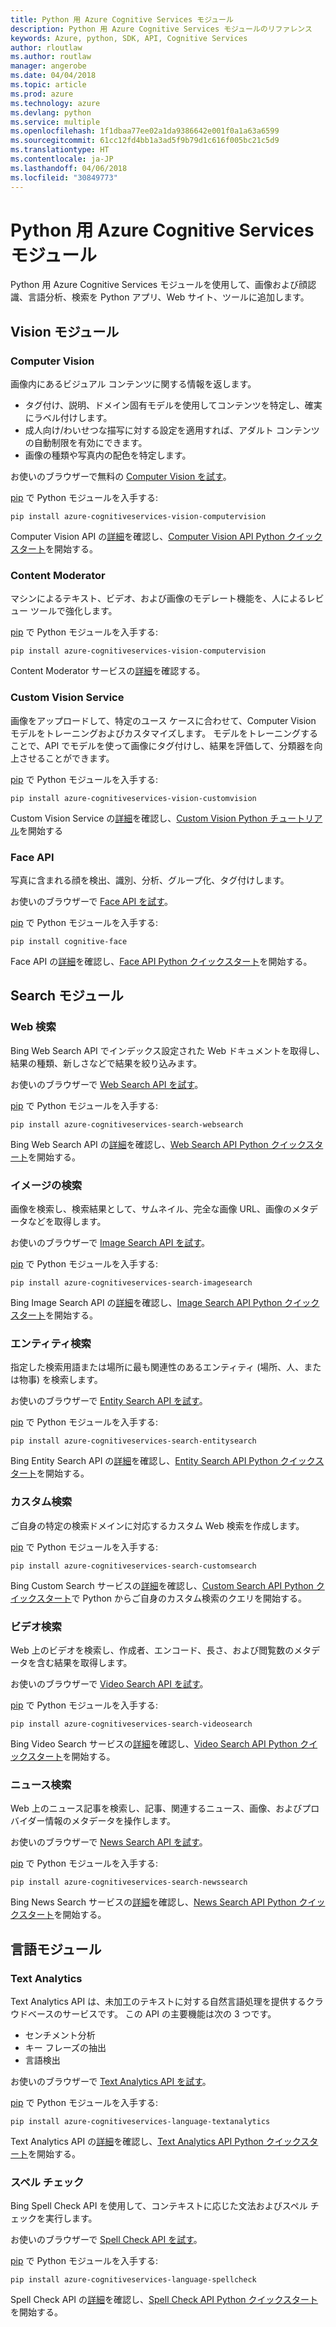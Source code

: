 ```yaml
---
title: Python 用 Azure Cognitive Services モジュール
description: Python 用 Azure Cognitive Services モジュールのリファレンス
keywords: Azure, python, SDK, API, Cognitive Services
author: rloutlaw
ms.author: routlaw
manager: angerobe
ms.date: 04/04/2018
ms.topic: article
ms.prod: azure
ms.technology: azure
ms.devlang: python
ms.service: multiple
ms.openlocfilehash: 1f1dbaa77ee02a1da9386642e001f0a1a63a6599
ms.sourcegitcommit: 61cc12fd4bb1a3ad5f9b79d1c616f005bc21c5d9
ms.translationtype: HT
ms.contentlocale: ja-JP
ms.lasthandoff: 04/06/2018
ms.locfileid: "30849773"
---
```

# <a name="azure-cognitive-services-modules-for-python"></a>Python 用 Azure Cognitive Services モジュール

Python 用 Azure Cognitive Services モジュールを使用して、画像および顔認識、言語分析、検索を Python アプリ、Web サイト、ツールに追加します。

## <a name="vision-modules"></a>Vision モジュール

### <a name="computer-vision"></a>Computer Vision 

画像内にあるビジュアル コンテンツに関する情報を返します。

- タグ付け、説明、ドメイン固有モデルを使用してコンテンツを特定し、確実にラベル付けします。
- 成人向け/わいせつな描写に対する設定を適用すれば、アダルト コンテンツの自動制限を有効にできます。
- 画像の種類や写真内の配色を特定します。

お使いのブラウザーで無料の [Computer Vision を試す](https://azure.microsoft.com/en-us/services/cognitive-services/computer-vision/)。

[pip](https://pip.pypa.io/en/stable/quickstart/) で Python モジュールを入手する:

```
pip install azure-cognitiveservices-vision-computervision
```

Computer Vision API の[詳細](/azure/cognitive-services/computer-vision/home)を確認し、[Computer Vision API Python クイックスタート](/azure/cognitive-services/computer-vision/quickstarts/python)を開始する。

### <a name="content-moderator"></a>Content Moderator

マシンによるテキスト、ビデオ、および画像のモデレート機能を、人によるレビュー ツールで強化します。

[pip](https://pip.pypa.io/en/stable/quickstart/) で Python モジュールを入手する:

```
pip install azure-cognitiveservices-vision-computervision
```

Content Moderator サービスの[詳細](/azure/cognitive-services/content-moderator/overview)を確認する。

### <a name="custom-vision-service"></a>Custom Vision Service

画像をアップロードして、特定のユース ケースに合わせて、Computer Vision モデルをトレーニングおよびカスタマイズします。 モデルをトレーニングすることで、API でモデルを使って画像にタグ付けし、結果を評価して、分類器を向上させることができます。

[pip](https://pip.pypa.io/en/stable/quickstart/) で Python モジュールを入手する:

```
pip install azure-cognitiveservices-vision-customvision
```

Custom Vision Service の[詳細](/azure/cognitive-services/Custom-Vision-Service/home)を確認し、[Custom Vision Python チュートリアル](/azure/cognitive-services/Custom-Vision-Service/python-tutorial)を開始する

### <a name="face-api"></a>Face API

写真に含まれる顔を検出、識別、分析、グループ化、タグ付けします。 

お使いのブラウザーで [Face API を試す](https://azure.microsoft.com/en-us/services/cognitive-services/face/)。

[pip](https://pip.pypa.io/en/stable/quickstart/) で Python モジュールを入手する:

```
pip install cognitive-face
```

Face API の[詳細](/azure/cognitive-services/face/overview)を確認し、[Face API Python クイックスタート](/azure/cognitive-services/Face/Tutorials/FaceAPIinPythonTutorial)を開始する。

## <a name="search-modules"></a>Search モジュール

### <a name="web-search"></a>Web 検索

Bing Web Search API でインデックス設定された Web ドキュメントを取得し、結果の種類、新しさなどで結果を絞り込みます。 

お使いのブラウザーで [Web Search API を試す](https://azure.microsoft.com/en-us/services/cognitive-services/bing-web-search-api/)。

[pip](https://pip.pypa.io/en/stable/quickstart/) で Python モジュールを入手する:

```
pip install azure-cognitiveservices-search-websearch
```

Bing Web Search API の[詳細](/azure/cognitive-services/bing-web-search/overview)を確認し、[Web Search API Python クイックスタート](/azure/cognitive-services/bing-web-search/quickstarts/python)を開始する。

### <a name="image-search"></a>イメージの検索

画像を検索し、検索結果として、サムネイル、完全な画像 URL、画像のメタデータなどを取得します。

お使いのブラウザーで [Image Search API を試す](https://azure.microsoft.com/en-us/services/cognitive-services/bing-image-search-api/)。

[pip](https://pip.pypa.io/en/stable/quickstart/) で Python モジュールを入手する:

```
pip install azure-cognitiveservices-search-imagesearch
```

Bing Image Search API の[詳細](/azure/cognitive-services/bing-image-search/overview)を確認し、[Image Search API Python クイックスタート](/azure/cognitive-services/bing-image-search/quickstarts/python)を開始する。


### <a name="entity-search"></a>エンティティ検索

指定した検索用語または場所に最も関連性のあるエンティティ (場所、人、または物事) を検索します。

お使いのブラウザーで [Entity Search API を試す](https://azure.microsoft.com/services/cognitive-services/bing-entity-search-api/)。

[pip](https://pip.pypa.io/en/stable/quickstart/) で Python モジュールを入手する:

```
pip install azure-cognitiveservices-search-entitysearch
```

Bing Entity Search API の[詳細](/azure/cognitive-services/bing-entities-search/search-the-web)を確認し、[Entity Search API Python クイックスタート](/azure/cognitive-services/bing-entities-search/quickstarts/python)を開始する。

### <a name="custom-search"></a>カスタム検索

ご自身の特定の検索ドメインに対応するカスタム Web 検索を作成します。

[pip](https://pip.pypa.io/en/stable/quickstart/) で Python モジュールを入手する:

```
pip install azure-cognitiveservices-search-customsearch
```

Bing Custom Search サービスの[詳細](/azure/cognitive-services/bing-custom-search/)を確認し、[Custom Search API Python クイックスタート](/azure/cognitive-services/bing-custom-search/call-endpoint-python)で Python からご自身のカスタム検索のクエリを開始する。

### <a name="video-search"></a>ビデオ検索

Web 上のビデオを検索し、作成者、エンコード、長さ、および閲覧数のメタデータを含む結果を取得します。

お使いのブラウザーで [Video Search API を試す](https://azure.microsoft.com/services/cognitive-services/bing-video-search-api/)。

[pip](https://pip.pypa.io/en/stable/quickstart/) で Python モジュールを入手する:

```
pip install azure-cognitiveservices-search-videosearch
```

Bing Video Search サービスの[詳細](/azure/cognitive-services/bing-video-search/search-the-web)を確認し、[Video Search API Python クイックスタート](/azure/cognitive-services/bing-video-search/python)を開始する。


### <a name="news-search"></a>ニュース検索

Web 上のニュース記事を検索し、記事、関連するニュース、画像、およびプロバイダー情報のメタデータを操作します。

お使いのブラウザーで [News Search API を試す](https://azure.microsoft.com/services/cognitive-services/bing-news-search-api/)。

[pip](https://pip.pypa.io/en/stable/quickstart/) で Python モジュールを入手する:

```
pip install azure-cognitiveservices-search-newssearch
```

Bing News Search サービスの[詳細](/azure/cognitive-services/bing-news-search/search-the-web)を確認し、[News Search API Python クイックスタート](//azure/cognitive-services/bing-news-search/python)を開始する。


## <a name="language-modules"></a>言語モジュール

### <a name="text-analytics"></a>Text Analytics 

Text Analytics API は、未加工のテキストに対する自然言語処理を提供するクラウドベースのサービスです。 この API の主要機能は次の 3 つです。

- センチメント分析
- キー フレーズの抽出
- 言語検出

お使いのブラウザーで [Text Analytics API を試す](https://azure.microsoft.com/en-us/services/cognitive-services/text-analytics/)。

[pip](https://pip.pypa.io/en/stable/quickstart/) で Python モジュールを入手する:

```
pip install azure-cognitiveservices-language-textanalytics
```

Text Analytics API の[詳細](/azure/cognitive-services/text-analytics/overview)を確認し、[Text Analytics API Python クイックスタート](/azure/cognitive-services/text-analytics/quickstarts/python)を開始する。


### <a name="spell-check"></a>スペル チェック

Bing Spell Check API を使用して、コンテキストに応じた文法およびスペル チェックを実行します。

お使いのブラウザーで [Spell Check API を試す](https://azure.microsoft.com/en-us/services/cognitive-services/spell-check/)。

[pip](https://pip.pypa.io/en/stable/quickstart/) で Python モジュールを入手する:

```
pip install azure-cognitiveservices-language-spellcheck
```

Spell Check API の[詳細](/azure/cognitive-services/bing-spell-check/proof-text)を確認し、[Spell Check API Python クイックスタート](/azure/cognitive-services/bing-spell-check/quickstarts/python)を開始する。